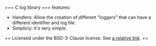 === C log library ===
features:
- Handlers: Allow the creation of different "loggers" that can have a different identifier and log file.
- Simpliciy: it's very simple.

== Licensed under the BSD-3-Clause license. See [a relative link](LICENSE). ==